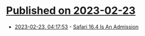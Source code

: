 # [Published on 2023-02-23](index.md)

* [2023-02-23, 04:17:53](https://lobste.rs/s/fjsve0/safari_16_4_is_admission) - [Safari 16.4 Is An Admission](https://infrequently.org/2023/02/safari-16-4-is-an-admission/)
